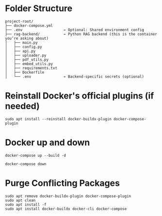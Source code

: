 # Folder Structure
```
project-root/
├── docker-compose.yml
├── .env                   ← Optional: Shared environment config
├── rag-backend/           ← Python RAG backend (this is the container you’re asking about)
│   ├── main.py
│   ├── config.py
│   ├── api.py
│   ├── uploader.py
│   ├── pdf_utils.py
│   ├── embed_utils.py
│   ├── requirements.txt
│   ├── Dockerfile
│   └── .env               ← Backend-specific secrets (optional)
```

# Reinstall Docker's official plugins (if needed)

```
sudo apt install --reinstall docker-buildx-plugin docker-compose-plugin

```
# Docker up and down
```
docker-compose up --build -d

docker-compose down
```


# Purge Conflicting Packages
```
sudo apt remove docker-buildx-plugin docker-compose-plugin
sudo apt clean
sudo apt install -f
sudo apt install docker-buildx docker-cli docker-compose
```




